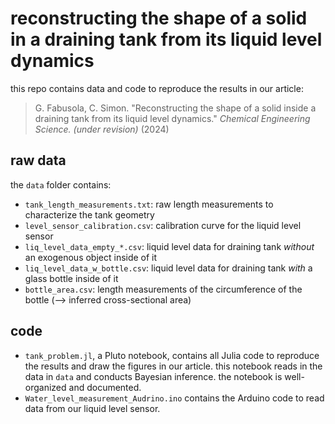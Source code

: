 # reconstructing the shape of a solid in a draining tank from its liquid level dynamics

this repo contains data and code to reproduce the results in our article:
> G. Fabusola, C. Simon. "Reconstructing the shape of a solid inside a draining tank from its liquid level dynamics." _Chemical Engineering Science. (under revision)_ (2024)

## raw data

the `data` folder contains:
* `tank_length_measurements.txt`: raw length measurements to characterize the tank geometry
* `level_sensor_calibration.csv`: calibration curve for the liquid level sensor
* `liq_level_data_empty_*.csv`: liquid level data for draining tank _without_ an exogenous object inside of it
* `liq_level_data_w_bottle.csv`: liquid level data for draining tank _with_ a glass bottle inside of it
* `bottle_area.csv`: length measurements of the circumference of the bottle (--> inferred cross-sectional area)

## code

* `tank_problem.jl`, a Pluto notebook, contains all Julia code to reproduce the results and draw the figures in our article. this notebook reads in the data in `data` and conducts Bayesian inference. the notebook is well-organized and documented.
* `Water_level_measurement_Audrino.ino` contains the Arduino code to read data from our liquid level sensor.
